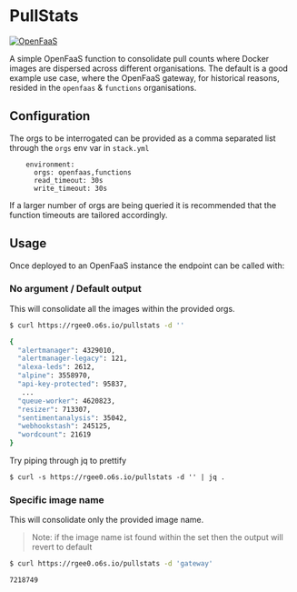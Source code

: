 # PullStats

[![OpenFaaS](https://img.shields.io/badge/openfaas-cloud-blue.svg)](https://www.openfaas.com)

A simple OpenFaaS function to consolidate pull counts where Docker images are dispersed across different organisations.  The default is a good example use case, where the OpenFaaS gateway, for historical reasons, resided in the `openfaas` & `functions` organisations.

## Configuration

The orgs to be interrogated can be provided as a comma separated list through the `orgs` env var in `stack.yml`

```
    environment:
      orgs: openfaas,functions
      read_timeout: 30s
      write_timeout: 30s
```

If a larger number of orgs are being queried it is recommended that the function timeouts are tailored accordingly.

## Usage

Once deployed to an OpenFaaS instance the endpoint can be called with:

### No argument / Default output

This will consolidate all the images within the provided orgs.

```sh
$ curl https://rgee0.o6s.io/pullstats -d ''

{
  "alertmanager": 4329010,
  "alertmanager-legacy": 121,
  "alexa-leds": 2612,
  "alpine": 3558970,
  "api-key-protected": 95837,
   ...
  "queue-worker": 4620823,
  "resizer": 713307,
  "sentimentanalysis": 35042,
  "webhookstash": 245125,
  "wordcount": 21619
}
```

Try piping through jq to prettify

```
$ curl -s https://rgee0.o6s.io/pullstats -d '' | jq .
```


### Specific image name

This will consolidate only the provided image name.
> Note: if the image name ist found within the set then the output will revert to default

```sh
$ curl https://rgee0.o6s.io/pullstats -d 'gateway'

7218749
 
```
